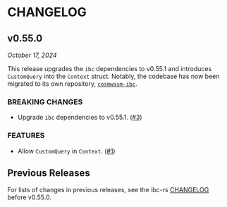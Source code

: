# CHANGELOG

## v0.55.0

*October 17, 2024*

This release upgrades the `ibc` dependencies to v0.55.1 and introduces
`CustomQuery` into the `Context` struct. Notably, the codebase has now been
migrated to its own repository,
[`cosmwasm-ibc`](https://github.com/informalsystems/cosmwasm-ibc).

### BREAKING CHANGES

- Upgrade `ibc` dependencies to v0.55.1.
  ([\#3](https://github.com/informalsystems/cosmwasm-ibc/pull/3))

### FEATURES

- Allow `CustomQuery` in `Context`.
  ([\#1](https://github.com/informalsystems/cosmwasm-ibc/issues/1))

## Previous Releases

For lists of changes in previous releases, see the ibc-rs
[CHANGELOG](https://github.com/cosmos/ibc-rs/blob/main/CHANGELOG.md) before
v0.55.0.
